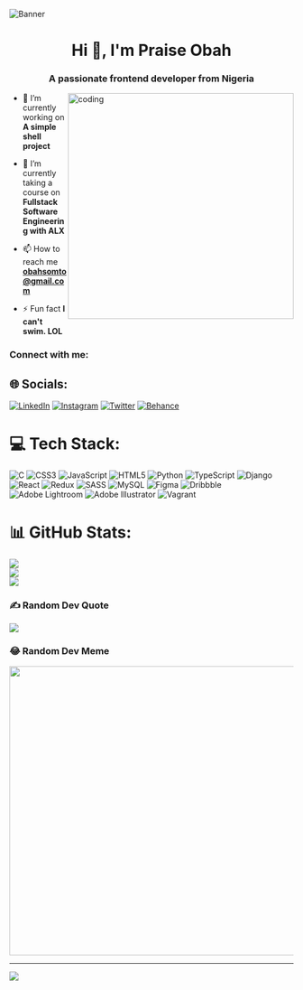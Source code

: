 ![Banner](https://res.cloudinary.com/superfolio/image/upload/v1620689979/68747470733a2f2f692e70696e696d672e636f6d2f6f726967696e616c732f63362f33332f63322f63363333633230656465383266306530636564376435373064626533613166332e676966_yjuh2s.gif)
<h1 align="center">Hi 👋, I'm Praise Obah</h1>
<h3 align="center">A passionate frontend developer from Nigeria</h3>
<img align="right" alt="coding" width="400" src="https://media0.giphy.com/media/v1.Y2lkPTc5MGI3NjExNWRlMTY3MmZjOGRlMTI5MzA5ZDUzYzA5MTUzN2RlMTcxYmUyZGUyMCZjdD1n/TFPdmm3rdzeZ0kP3zG/giphy.gif">

- 🔭 I’m currently working on **A simple shell project**

- 🌱 I’m currently taking a course on **Fullstack Software Engineering with ALX**

- 📫 How to reach me **obahsomto@gmail.com**

- ⚡ Fun fact **I can't swim. LOL**

<h3 align="left">Connect with me:</h3>
<p align="left">
</p>


## 🌐 Socials:
 [![LinkedIn](https://img.shields.io/badge/LinkedIn-%230077B5.svg?logo=linkedin&logoColor=white)](https://linkedin.com/in/praise-obah-403601231/) [![Instagram](https://img.shields.io/badge/Instagram-%23E4405F.svg?logo=Instagram&logoColor=white)](https://instagram.com/_obah) [![Twitter](https://img.shields.io/badge/Twitter-%231DA1F2.svg?logo=Twitter&logoColor=white)](https://twitter.com/blackobs__) [![Behance](https://img.shields.io/badge/Behance-1769ff?logo=behance&logoColor=white)](https://behance.net/praiseobah)

# 💻 Tech Stack:
![C](https://img.shields.io/badge/c-%2300599C.svg?style=for-the-badge&logo=c&logoColor=white) ![CSS3](https://img.shields.io/badge/css3-%231572B6.svg?style=for-the-badge&logo=css3&logoColor=white) ![JavaScript](https://img.shields.io/badge/javascript-%23323330.svg?style=for-the-badge&logo=javascript&logoColor=%23F7DF1E) ![HTML5](https://img.shields.io/badge/html5-%23E34F26.svg?style=for-the-badge&logo=html5&logoColor=white) ![Python](https://img.shields.io/badge/python-3670A0?style=for-the-badge&logo=python&logoColor=ffdd54) ![TypeScript](https://img.shields.io/badge/typescript-%23007ACC.svg?style=for-the-badge&logo=typescript&logoColor=white) ![Django](https://img.shields.io/badge/django-%23092E20.svg?style=for-the-badge&logo=django&logoColor=white) ![React](https://img.shields.io/badge/react-%2320232a.svg?style=for-the-badge&logo=react&logoColor=%2361DAFB) ![Redux](https://img.shields.io/badge/redux-%23593d88.svg?style=for-the-badge&logo=redux&logoColor=white) ![SASS](https://img.shields.io/badge/SASS-hotpink.svg?style=for-the-badge&logo=SASS&logoColor=white) ![MySQL](https://img.shields.io/badge/mysql-%2300f.svg?style=for-the-badge&logo=mysql&logoColor=white) 	![Figma](https://img.shields.io/badge/figma-%23F24E1E.svg?style=for-the-badge&logo=figma&logoColor=white) ![Dribbble](https://img.shields.io/badge/Dribbble-EA4C89?style=for-the-badge&logo=dribbble&logoColor=white) ![Adobe Lightroom](https://img.shields.io/badge/Adobe%20Lightroom-31A8FF.svg?style=for-the-badge&logo=Adobe%20Lightroom&logoColor=white) ![Adobe Illustrator](https://img.shields.io/badge/adobeillustrator-%23FF9A00.svg?style=for-the-badge&logo=adobeillustrator&logoColor=white) ![Vagrant](https://img.shields.io/badge/vagrant-%231563FF.svg?style=for-the-badge&logo=vagrant&logoColor=white)
# 📊 GitHub Stats:
![](https://github-readme-stats.vercel.app/api?username=obahblack&theme=merko&hide_border=true&include_all_commits=true&count_private=true)<br/>
![](https://github-readme-streak-stats.herokuapp.com/?user=obahblack&theme=merko&hide_border=true)<br/>
![](https://github-readme-stats.vercel.app/api/top-langs/?username=obahblack&theme=merko&hide_border=true&include_all_commits=true&count_private=true&layout=compact)

### ✍️ Random Dev Quote
![](https://quotes-github-readme.vercel.app/api?type=vetical&theme=radical)

### 😂 Random Dev Meme
<img src="https://random-memer.herokuapp.com/" width="512px"/>

---
[![](https://visitcount.itsvg.in/api?id=obahblack&icon=0&color=0)](https://visitcount.itsvg.in)

<!-- Proudly created with GPRM ( https://gprm.itsvg.in ) -->
<!---
obahblack/obahblack is a ✨ special ✨ repository because its `README.md` (this file) appears on your GitHub profile.
You can click the Preview link to take a look at your changes.
--->
